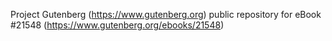 Project Gutenberg (https://www.gutenberg.org) public repository for eBook #21548 (https://www.gutenberg.org/ebooks/21548)
